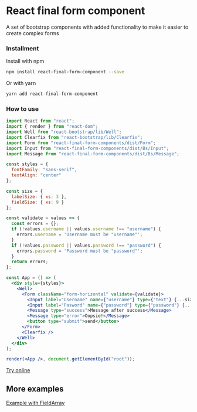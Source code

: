 # React final form component

A set of bootstrap components with added functionality to make it easier to create complex forms

### Installment
Install with npm
````bash
npm install react-final-form-component --save
````

Or with yarn
````bash
yarn add react-final-form-component
````

### How to use
````jsx harmony
import React from "react";
import { render } from "react-dom";
import Well from "react-bootstrap/lib/Well";
import Clearfix from "react-bootstrap/lib/Clearfix";
import Form from "react-final-form-components/dist/Form";
import Input from "react-final-form-components/dist/Bs/Input";
import Message from "react-final-form-components/dist/Bs/Message";

const styles = {
  fontFamily: "sans-serif",
  textAlign: "center"
};

const size = {
  labelSize: { xs: 3 },
  fieldSize: { xs: 9 }
};

const validate = values => {
  const errors = {};
  if (!values.username || values.username !== "username") {
    errors.username = 'Username must be "username"';
  }
  if (!values.password || values.password !== "password") {
    errors.password = 'Password must be "password"';
  }
  return errors;
};

const App = () => (
  <div style={styles}>
    <Well>
      <Form className="form-horizontal" validate={validate}>
        <Input label="Username" name={"username"} type={"text"} {...size} />
        <Input label="Pasword" name={"password"} type={"password"} {...size} />
        <Message type="success">Message after success</Message>
        <Message type="error">Oopsie!</Message>
        <button type="submit">send</button>
      </Form>
      <Clearfix />
    </Well>
  </div>
);

render(<App />, document.getElementById("root"));

````
[Try online](https://codesandbox.io/s/r4q7y39pkn)

## More examples
[Example with FieldArray](https://codesandbox.io/s/n0n2z5xnmp)

